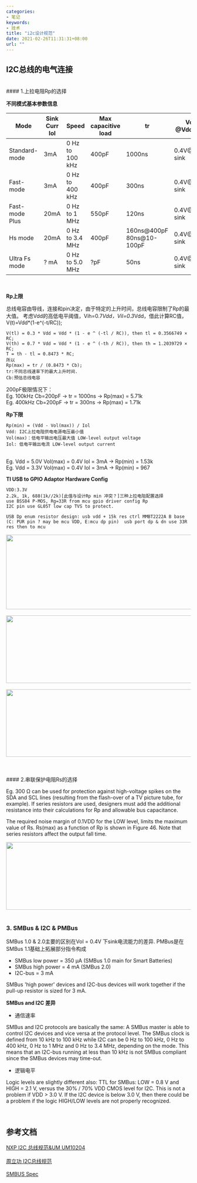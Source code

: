 ```yaml
---
categories:
- 笔记
keywords:
- 技术
title: "i2c设计规范"
date: 2021-02-26T11:31:31+08:00
url: ""
---
```


## I2C总线的电气连接

</br>
#### 1.上拉电阻Rp的选择

**不同模式基本参数信息**

|Mode|Sink Curr Iol|Speed|Max capacitive load|tr|Vol @Vdd>2V|Vol @Vdd<2V|
|---|---|---|---|---|---|---|
|Standard-mode |3mA |0 Hz to 100 kHz|400pF|1000ns|0.4V@3mA sink|0.2*Vdd|
|Fast-mode     |3mA |0 Hz to 400 kHz|400pF|300ns |0.4V@3mA sink|0.2*Vdd|
|Fast-mode Plus|20mA|0 Hz to 1 MHz  |550pF|120ns |0.4V@3mA sink|0.2*Vdd|
|Hs mode       |20mA|0 Hz to 3.4 MHz|400pF|160ns@400pF 80ns@10-100pF|0.4V@3mA sink|0.2*Vdd|
|Ultra Fs mode |? mA|0 Hz to 5.0 MHz|?pF  |50ns  |0.4V@4mA sink|-|

</br> 

**Rp上限**

总线电容由导线，连接和pin决定，由于特定的上升时间，总线电容限制了Rp的最大值。
考虑Vdd的高低电平阈值，Vih=0.7*Vdd，Vil=0.3*Vdd，借此计算RC值，V(t)=Vdd*(1-e^(-t/RC));

```
V(tl) = 0.3 * Vdd = Vdd * (1 - e ^ (-tl / RC)), then tl = 0.3566749 × RC;
V(th) = 0.7 * Vdd = Vdd * (1 - e ^ (-th / RC)), then th = 1.2039729 × RC;
T = th - tl = 0.8473 * RC;
所以
Rp(max) = tr / (0.8473 * Cb);
tr:不同总线速率下的最大上升时间.
Cb:预估总线电容
```
200pF极限情况下：
</br>
Eg. 100kHz Cb=200pF -> tr = 1000ns -> Rp(max) = 5.71k
</br>
Eg. 400kHz Cb=200pF -> tr = 300ns -> Rp(max) = 1.71k


**Rp下限**

```
Rp(min) = (Vdd - Vol(max)) / Iol
Vdd: I2C上拉电阻供电电源电压最小值
Vol(max)：低电平输出电压最大值 LOW-level output voltage
Iol: 低电平输出电流 LOW-level output current
```
</br>
Eg. Vdd = 5.0V Vol(max) = 0.4V Iol = 3mA -> Rp(min) = 1.53k
</br>
Eg. Vdd = 3.3V Vol(max) = 0.4V Iol = 3mA -> Rp(min) = 967

</br> 

**TI USB to GPIO Adaptor Hardware Config**
```
VDD:3.3V 
2.2k, 1k, 688(1k//2k)[此值与设计Rp min 冲突？]三种上拉电阻配置选择
use BSS84 P-MOS, Rg=33R from mcu gpio driver config Rp
I2C pin use GL05T low cap TVS to protect.

USB Dp enum resistor design: usb vdd + 15k res ctrl MMBT2222A B base (C: PUR pin ? may be mcu VDD, E:mcu dp pin)  usb port dp & dn use 33R res then to mcu
```

<div>
    <img src="/media/note_img/i2c_规范/usb_to_gpio_catch_wave.png" width="1153px" height="203px"/>
</div>
<br/>
<div>
    <img src="/media/note_img/i2c_规范/usb_to_gpio_400kHz_Read.png" width="1200px" height="184px"/>
</div>
<br/>
<div>
    <img src="/media/note_img/i2c_规范/usb_to_gpio_400kHz Write.png" width="1200px" height="184px"/>
</div>
<br/>

<br/>

</br>
#### 2.串联保护电阻Rs的选择

Eg. 300 Ω can be used for protection against high-voltage spikes on the SDA and SCL lines (resulting from the flash-over of a TV picture tube, for example). If series resistors are used, designers must add the additional resistance into their calculations for Rp and allowable bus capacitance.


The required noise margin of 0.1VDD for the LOW level, limits the maximum value of Rs.
Rs(max) as a function of Rp is shown in Figure 46. Note that series resistors affect the
output fall time.

<div>
    <img src="/media/note_img/i2c_规范/i2c_串行电阻及调试.png" width="1200px" height="184px"/>
</div>
<br/>

### 3. SMBus & I2C & PMBus

SMBus 1.0 & 2.0主要的区别在Vol = 0.4V 下sink电流能力的差异.
PMBus是在SMBus 1.1基础上拓展部分指令构成

* SMBus low power = 350 μA (SMBus 1.0 main for Smart Batteries)
* SMBus high power = 4 mA  (SMBus 2.0)
* I2C-bus = 3 mA

SMBus 'high power' devices and I2C-bus devices will work together if the pull-up resistor is sized for 3 mA.

**SMBus and I2C 差异**

* 通信速率

SMBus and I2C protocols are basically the same: A SMBus master is able to control I2C devices and vice versa at the protocol level. The SMBus clock is defined from 10 kHz to 100 kHz while I2C can be 0 Hz to 100 kHz, 0 Hz to 400 kHz, 0 Hz to 1 MHz and 0 Hz to 3.4 MHz, depending on the mode. This means that an I2C-bus running at less than 10 kHz is not SMBus compliant since the SMBus devices may time-out.

* 逻辑电平

Logic levels are slightly different also: TTL for SMBus: LOW = 0.8 V and HIGH = 2.1 V, versus the 30% / 70% VDD CMOS level for I2C. 
This is not a problem if VDD > 3.0 V. If the I2C device is below 3.0 V,
then there could be a problem if the logic HIGH/LOW levels are not properly recognized.


</br>


## 参考文档
<div>
    <a href="/media/note_img/i2c_规范/I2C-bus specification and user manual_UM10204.pdf">NXP I2C 总线规范&UM UM10204</a>
</div>
<br/>
<div>
    <a href="/media/note_img/i2c_规范/I2C总线规范.pdf">周立功 I2C总线规范</a>
</div>
<br/>
<div>
    <a href="/media/note_img/i2c_规范/System Management Bus (SMBus) Specification_SMBus_3_0_20141220.pdf">SMBUS Spec</a>
</div>
<br/>
